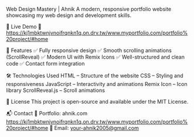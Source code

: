 Web Design Mastery | Ahnik
A modern, responsive portfolio website showcasing my web design and development skills.

🚀 Live Demo
🔗 https://kj1mbktwnjvnoifrqnkn1q.on.drv.tw/www.myportfolio.com/portfolio%20project/#home

📌 Features
✅ Fully responsive design
✅ Smooth scrolling animations (ScrollReveal)
✅ Modern UI with Remix Icons
✅ Well-structured and clean code
✅ Contact form integration

🛠️ Technologies Used
HTML – Structure of the website
CSS – Styling and responsiveness
JavaScript – Interactivity and animations
Remix Icon – Icon library
ScrollReveal.js – Scroll animations

📝 License
This project is open-source and available under the MIT License.

📬 Contact
💼 Portfolio: ahnik.com https://kj1mbktwnjvnoifrqnkn1q.on.drv.tw/www.myportfolio.com/portfolio%20project/#home
📧 Email: your-ahnik2005@gmail.com


